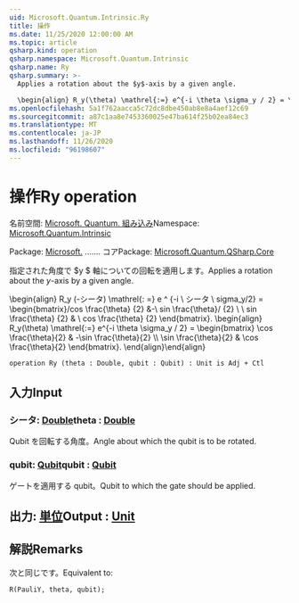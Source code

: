 ```yaml
---
uid: Microsoft.Quantum.Intrinsic.Ry
title: 操作
ms.date: 11/25/2020 12:00:00 AM
ms.topic: article
qsharp.kind: operation
qsharp.namespace: Microsoft.Quantum.Intrinsic
qsharp.name: Ry
qsharp.summary: >-
  Applies a rotation about the $y$-axis by a given angle.

  \begin{align} R_y(\theta) \mathrel{:=} e^{-i \theta \sigma_y / 2} = \begin{bmatrix} \cos \frac{\theta}{2} & -\sin \frac{\theta}{2}  \\\\ \sin \frac{\theta}{2} & \cos \frac{\theta}{2} \end{bmatrix}. \end{align}
ms.openlocfilehash: 5a1f762aacca5c72dc8dbe450ab8e8a4aef12c69
ms.sourcegitcommit: a87c1aa8e7453360025e47ba614f25b02ea84ec3
ms.translationtype: MT
ms.contentlocale: ja-JP
ms.lasthandoff: 11/26/2020
ms.locfileid: "96198607"
---
```

# <a name="ry-operation"></a><span data-ttu-id="8f1b0-102">操作</span><span class="sxs-lookup"><span data-stu-id="8f1b0-102">Ry operation</span></span>

<span data-ttu-id="8f1b0-103">名前空間: [Microsoft. Quantum. 組み込み](xref:Microsoft.Quantum.Intrinsic)</span><span class="sxs-lookup"><span data-stu-id="8f1b0-103">Namespace: [Microsoft.Quantum.Intrinsic](xref:Microsoft.Quantum.Intrinsic)</span></span>

<span data-ttu-id="8f1b0-104">Package: [Microsoft.](https://nuget.org/packages/Microsoft.Quantum.QSharp.Core) ....... コア</span><span class="sxs-lookup"><span data-stu-id="8f1b0-104">Package: [Microsoft.Quantum.QSharp.Core](https://nuget.org/packages/Microsoft.Quantum.QSharp.Core)</span></span>


<span data-ttu-id="8f1b0-105">指定された角度で $y $ 軸についての回転を適用します。</span><span class="sxs-lookup"><span data-stu-id="8f1b0-105">Applies a rotation about the $y$-axis by a given angle.</span></span>

<span data-ttu-id="8f1b0-106">\begin{align} R_y (-シータ) \mathrel{: =} e ^ {-i \ シータ \ sigma_y/2} = \begin{bmatrix}/cos \frac{\theta} {2} &-\ sin \frac{\theta}/ {2} \\ \\ sin \frac{\theta} {2} & \ cos \frac{\theta} {2} \end{bmatrix}.  </span><span class="sxs-lookup"><span data-stu-id="8f1b0-106">\begin{align} R_y(\theta) \mathrel{:=} e^{-i \theta \sigma_y / 2} = \begin{bmatrix} \cos \frac{\theta}{2} & -\sin \frac{\theta}{2}  \\\\ \sin \frac{\theta}{2} & \cos \frac{\theta}{2} \end{bmatrix}.</span></span>
<span data-ttu-id="8f1b0-107">\end{align}</span><span class="sxs-lookup"><span data-stu-id="8f1b0-107">\end{align}</span></span>

```qsharp
operation Ry (theta : Double, qubit : Qubit) : Unit is Adj + Ctl
```


## <a name="input"></a><span data-ttu-id="8f1b0-108">入力</span><span class="sxs-lookup"><span data-stu-id="8f1b0-108">Input</span></span>

### <a name="theta--double"></a><span data-ttu-id="8f1b0-109">シータ: [Double](xref:microsoft.quantum.lang-ref.double)</span><span class="sxs-lookup"><span data-stu-id="8f1b0-109">theta : [Double](xref:microsoft.quantum.lang-ref.double)</span></span>

<span data-ttu-id="8f1b0-110">Qubit を回転する角度。</span><span class="sxs-lookup"><span data-stu-id="8f1b0-110">Angle about which the qubit is to be rotated.</span></span>


### <a name="qubit--qubit"></a><span data-ttu-id="8f1b0-111">qubit: [Qubit](xref:microsoft.quantum.lang-ref.qubit)</span><span class="sxs-lookup"><span data-stu-id="8f1b0-111">qubit : [Qubit](xref:microsoft.quantum.lang-ref.qubit)</span></span>

<span data-ttu-id="8f1b0-112">ゲートを適用する qubit。</span><span class="sxs-lookup"><span data-stu-id="8f1b0-112">Qubit to which the gate should be applied.</span></span>



## <a name="output--unit"></a><span data-ttu-id="8f1b0-113">出力: [単位](xref:microsoft.quantum.lang-ref.unit)</span><span class="sxs-lookup"><span data-stu-id="8f1b0-113">Output : [Unit](xref:microsoft.quantum.lang-ref.unit)</span></span>



## <a name="remarks"></a><span data-ttu-id="8f1b0-114">解説</span><span class="sxs-lookup"><span data-stu-id="8f1b0-114">Remarks</span></span>

<span data-ttu-id="8f1b0-115">次と同じです。</span><span class="sxs-lookup"><span data-stu-id="8f1b0-115">Equivalent to:</span></span>

```qsharp
R(PauliY, theta, qubit);
```